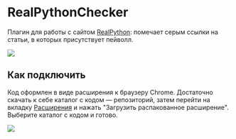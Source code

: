# RealPythonChecker

Плагин для работы с сайтом [RealPython](https://realpython.com/): помечает серым ссылки на статьи, в которых присутствует пейволл.

![](https://i.imgur.com/CW67hjp.png)

## Как подключить

Код оформлен в виде расширения к браузеру Chrome. Достаточно скачать к себе каталог с кодом — репозиторий, затем перейти на вкладку [Расширения](chrome://extensions/) и нажать "Загрузить распакованное расширение". Выберите каталог с кодом и готово.

![](https://i.imgur.com/9eZMGS1.png)
